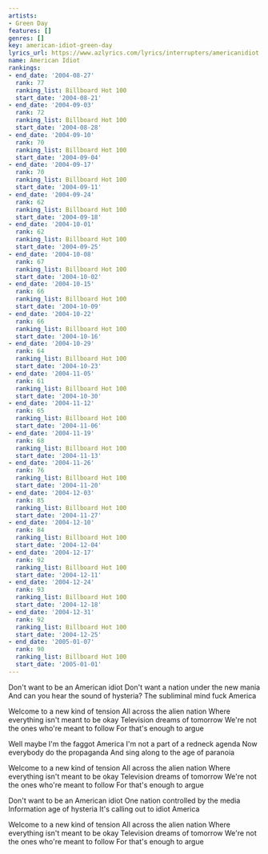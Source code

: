 ```yaml
---
artists:
- Green Day
features: []
genres: []
key: american-idiot-green-day
lyrics_url: https://www.azlyrics.com/lyrics/interrupters/americanidiot.html
name: American Idiot
rankings:
- end_date: '2004-08-27'
  rank: 77
  ranking_list: Billboard Hot 100
  start_date: '2004-08-21'
- end_date: '2004-09-03'
  rank: 72
  ranking_list: Billboard Hot 100
  start_date: '2004-08-28'
- end_date: '2004-09-10'
  rank: 70
  ranking_list: Billboard Hot 100
  start_date: '2004-09-04'
- end_date: '2004-09-17'
  rank: 70
  ranking_list: Billboard Hot 100
  start_date: '2004-09-11'
- end_date: '2004-09-24'
  rank: 62
  ranking_list: Billboard Hot 100
  start_date: '2004-09-18'
- end_date: '2004-10-01'
  rank: 62
  ranking_list: Billboard Hot 100
  start_date: '2004-09-25'
- end_date: '2004-10-08'
  rank: 67
  ranking_list: Billboard Hot 100
  start_date: '2004-10-02'
- end_date: '2004-10-15'
  rank: 66
  ranking_list: Billboard Hot 100
  start_date: '2004-10-09'
- end_date: '2004-10-22'
  rank: 66
  ranking_list: Billboard Hot 100
  start_date: '2004-10-16'
- end_date: '2004-10-29'
  rank: 64
  ranking_list: Billboard Hot 100
  start_date: '2004-10-23'
- end_date: '2004-11-05'
  rank: 61
  ranking_list: Billboard Hot 100
  start_date: '2004-10-30'
- end_date: '2004-11-12'
  rank: 65
  ranking_list: Billboard Hot 100
  start_date: '2004-11-06'
- end_date: '2004-11-19'
  rank: 68
  ranking_list: Billboard Hot 100
  start_date: '2004-11-13'
- end_date: '2004-11-26'
  rank: 76
  ranking_list: Billboard Hot 100
  start_date: '2004-11-20'
- end_date: '2004-12-03'
  rank: 85
  ranking_list: Billboard Hot 100
  start_date: '2004-11-27'
- end_date: '2004-12-10'
  rank: 84
  ranking_list: Billboard Hot 100
  start_date: '2004-12-04'
- end_date: '2004-12-17'
  rank: 92
  ranking_list: Billboard Hot 100
  start_date: '2004-12-11'
- end_date: '2004-12-24'
  rank: 93
  ranking_list: Billboard Hot 100
  start_date: '2004-12-18'
- end_date: '2004-12-31'
  rank: 92
  ranking_list: Billboard Hot 100
  start_date: '2004-12-25'
- end_date: '2005-01-07'
  rank: 90
  ranking_list: Billboard Hot 100
  start_date: '2005-01-01'
---
```


Don't want to be an American idiot
Don't want a nation under the new mania
And can you hear the sound of hysteria?
The subliminal mind fuck America

Welcome to a new kind of tension
All across the alien nation
Where everything isn't meant to be okay
Television dreams of tomorrow
We're not the ones who're meant to follow
For that's enough to argue

Well maybe I'm the faggot America
I'm not a part of a redneck agenda
Now everybody do the propaganda
And sing along to the age of paranoia

Welcome to a new kind of tension
All across the alien nation
Where everything isn't meant to be okay
Television dreams of tomorrow
We're not the ones who're meant to follow
For that's enough to argue

Don't want to be an American idiot
One nation controlled by the media
Information age of hysteria
It's calling out to idiot America

Welcome to a new kind of tension
All across the alien nation
Where everything isn't meant to be okay
Television dreams of tomorrow
We're not the ones who're meant to follow
For that's enough to argue




